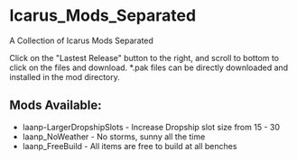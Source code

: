 # Icarus_Mods_Separated
A Collection of Icarus Mods Separated 

Click on the "Lastest Release" button to the right, and scroll to bottom to click on the files and download.
*.pak files can be directly downloaded and installed in the mod directory.

## Mods Available:
- laanp-LargerDropshipSlots - Increase Dropship slot size from 15 - 30
- laanp_NoWeather - No storms, sunny all the time
- laanp_FreeBuild - All items are free to build at all benches
